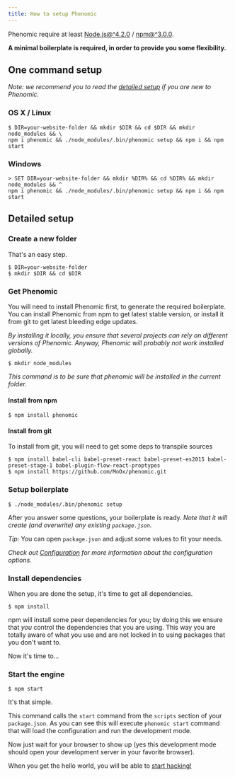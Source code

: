 ```yaml
---
title: How to setup Phenomic
---
```


Phenomic require at least
[Node.js@^4.2.0](http://nodejs.org/) / [npm@^3.0.0](http://npmjs.com/).

**A minimal boilerplate is required, in order to provide you some
flexibility.**

## One command setup

_Note: we recommend you to read the [detailed setup](#detailed-setup)
if you are new to Phenomic._


### OS X / Linux

```console
$ DIR=your-website-folder && mkdir $DIR && cd $DIR && mkdir node_modules && \
npm i phenomic && ./node_modules/.bin/phenomic setup && npm i && npm start
```

### Windows

```console
> SET DIR=your-website-folder && mkdir %DIR% && cd %DIR% && mkdir node_modules && ^
npm i phenomic && ./node_modules/.bin/phenomic setup && npm i && npm start
```

## Detailed setup

### Create a new folder

That's an easy step.

```console
$ DIR=your-website-folder
$ mkdir $DIR && cd $DIR
```

### Get Phenomic

You will need to install Phenomic first, to generate the required boilerplate.
You can install Phenomic from npm to get latest stable version, or install
it from git to get latest bleeding edge updates.

_By installing it locally, you ensure that several projects can rely on
different versions of Phenomic.
Anyway, Phenomic will probably not work installed globally._

```console
$ mkdir node_modules
```

_This command is to be sure that phenomic will be installed in the current
folder._

#### Install from npm

```console
$ npm install phenomic
```

#### Install from git

To install from git, you will need to get some deps to transpile sources

```console
$ npm install babel-cli babel-preset-react babel-preset-es2015 babel-preset-stage-1 babel-plugin-flow-react-proptypes
$ npm install https://github.com/MoOx/phenomic.git
```

### Setup boilerplate

```console
$ ./node_modules/.bin/phenomic setup
```

After you answer some questions, your boilerplate is ready.
_Note that it will create (and overwrite) any existing ``package.json``._

_Tip:_ You can open `package.json` and adjust some values to fit your needs.

_Check out [Configuration](../usage/configuration/) for more information about
the configuration options._

### Install dependencies

When you are done the setup, it's time to get all dependencies.

```console
$ npm install
```

npm will install some peer dependencies for you; by doing this we ensure that
_you_ control the dependencies that you are using. This way you are totally aware
of what you use and are not locked in to using packages that you don't want to.

Now it's time to...

### Start the engine

```console
$ npm start
```

It's that simple.

This command calls the `start` command from the `scripts` section of your
`package.json`.
As you can see this will execute ``phenomic start`` command that will load the
configuration and run the development mode.

Now just wait for your browser to show up (yes this development mode should open
your development server in your favorite browser).

When you get the hello world, you will be able to [start hacking!](../usage/)
